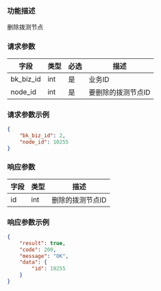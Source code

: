 ### 功能描述

删除拨测节点


### 请求参数

| 字段             | 类型    | 必选 | 描述                                |
|----------------|-------|-----|-----------------------------------|
| bk_biz_id      | int   | 是  | 业务ID                              |
| node_id        | int   | 是  | 要删除的拨测节点ID                              |

### 请求参数示例

```json
{
    "bk_biz_id": 2,
    "node_id": 10255
}
```

### 响应参数

| 字段         | 类型  | 描述 |
|:-----------|-----|----|
| id         | int   | 删除的拨测节点ID |

### 响应参数示例
```json
{
    "result": true,
    "code": 200,
    "message": "OK",
    "data": {
        "id": 10255
    }
}
```